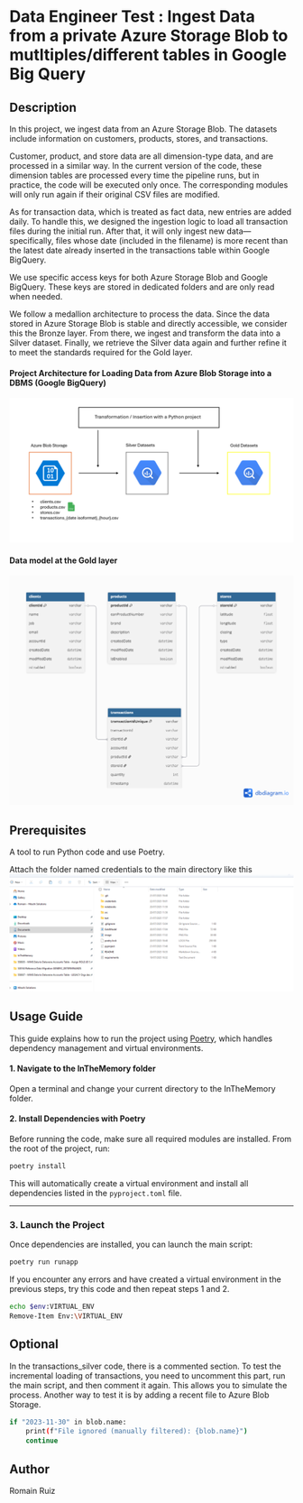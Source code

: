 # Data Engineer Test : Ingest Data from a private Azure Storage Blob to mutltiples/different tables in Google Big Query

## Description

In this project, we ingest data from an Azure Storage Blob. The datasets include information on customers, products, stores, and transactions.

Customer, product, and store data are all dimension-type data, and are processed in a similar way. In the current version of the code, these dimension tables are processed every time the pipeline runs, but in practice, the code will be executed only once. The corresponding modules will only run again if their original CSV files are modified.

As for transaction data, which is treated as fact data, new entries are added daily. To handle this, we designed the ingestion logic to load all transaction files during the initial run. After that, it will only ingest new data—specifically, files whose date (included in the filename) is more recent than the latest date already inserted in the transactions table within Google BigQuery.

We use specific access keys for both Azure Storage Blob and Google BigQuery. These keys are stored in dedicated folders and are only read when needed.

We follow a medallion architecture to process the data. Since the data stored in Azure Storage Blob is stable and directly accessible, we consider this the Bronze layer. From there, we ingest and transform the data into a Silver dataset. Finally, we retrieve the Silver data again and further refine it to meet the standards required for the Gold layer.

#### Project Architecture for Loading Data from Azure Blob Storage into a DBMS (Google BigQuery)
![alt text](Architecture.png)


#### Data model at the Gold layer

![alt text](GoldModel.png)




## Prerequisites

A tool to run Python code and use Poetry.

Attach the folder named credentials to the main directory like this 
![alt text](CredentialsFolder.png)



## Usage Guide


This guide explains how to run the project using [Poetry](https://python-poetry.org/), which handles dependency management and virtual environments.

#### 1. Navigate to the InTheMemory folder

Open a terminal and change your current directory to the InTheMemory folder.


#### 2. Install Dependencies with Poetry

Before running the code, make sure all required modules are installed. From the root of the project, run:

```bash
poetry install
```

This will automatically create a virtual environment and install all dependencies listed in the `pyproject.toml` file.

---

### 3. Launch the Project

Once dependencies are installed, you can launch the main script:

```bash
poetry run runapp
```

If you encounter any errors and have created a virtual environment in the previous steps, try this code  and then repeat steps 1 and 2.

```bash
echo $env:VIRTUAL_ENV
Remove-Item Env:\VIRTUAL_ENV
```

## Optional 

In the transactions_silver code, there is a commented section. To test the incremental loading of transactions, you need to uncomment this part, run the main script, and then comment it again. This allows you to simulate the process.
Another way to test it is by adding a recent file to Azure Blob Storage.

```bash
if "2023-11-30" in blob.name:
    print(f"File ignored (manually filtered): {blob.name}")
    continue
```


## Author

Romain Ruiz 
